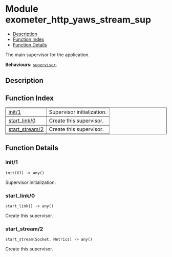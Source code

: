 

# Module exometer_http_yaws_stream_sup #
* [Description](#description)
* [Function Index](#index)
* [Function Details](#functions)

The main supervisor for the application.

__Behaviours:__ [`supervisor`](supervisor.md).

<a name="description"></a>

## Description ##
<a name="index"></a>

## Function Index ##


<table width="100%" border="1" cellspacing="0" cellpadding="2" summary="function index"><tr><td valign="top"><a href="#init-1">init/1</a></td><td>
Supervisor initialization.</td></tr><tr><td valign="top"><a href="#start_link-0">start_link/0</a></td><td>
Create this supervisor.</td></tr><tr><td valign="top"><a href="#start_stream-2">start_stream/2</a></td><td>
Create this supervisor.</td></tr></table>


<a name="functions"></a>

## Function Details ##

<a name="init-1"></a>

### init/1 ###

`init(X1) -> any()`

Supervisor initialization.

<a name="start_link-0"></a>

### start_link/0 ###

`start_link() -> any()`

Create this supervisor.

<a name="start_stream-2"></a>

### start_stream/2 ###

`start_stream(Socket, Metrics) -> any()`

Create this supervisor.

